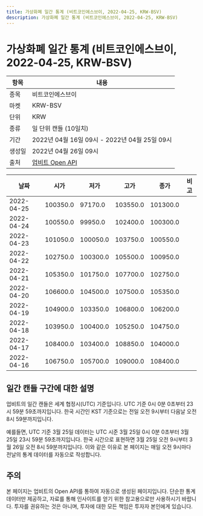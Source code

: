 ```yaml
---
title: 가상화폐 일간 통계 (비트코인에스브이, 2022-04-25, KRW-BSV)
description: 가상화폐 일간 통계 (비트코인에스브이, 2022-04-25, KRW-BSV)
---
```



가상화폐 일간 통계 (비트코인에스브이, 2022-04-25, KRW-BSV)
===

|항목|내용|
|--|--|
|종목|비트코인에스브이|
|마켓|KRW-BSV|
|단위|KRW|
|종류|일 단위 캔들 (10일치)|
|기간|2022년 04월 16일 09시 - 2022년 04월 25일 09시|
|생성일|2022년 04월 26일 09시|
|출처|[업비트 Open API](https://docs.upbit.com)|


|날짜|시가|저가|고가|종가|비고|
|--|--|--|--|--|--|
|2022-04-25|100350.0|97170.0|103550.0|101300.0|    |
|2022-04-24|100550.0|99950.0|102400.0|100300.0|    |
|2022-04-23|101050.0|100050.0|103750.0|100550.0|    |
|2022-04-22|102750.0|100300.0|105500.0|100950.0|    |
|2022-04-21|105350.0|101750.0|107700.0|102750.0|    |
|2022-04-20|106600.0|104500.0|107500.0|105350.0|    |
|2022-04-19|104900.0|103350.0|106800.0|106200.0|    |
|2022-04-18|103950.0|100400.0|105250.0|104750.0|    |
|2022-04-17|108400.0|103400.0|108850.0|104000.0|    |
|2022-04-16|106750.0|105700.0|109000.0|108400.0|    |


일간 캔들 구간에 대한 설명
---


업비트의 일간 캔들은 세계 협정시(UTC) 기준입니다. 
UTC 기준 0시 0분 0초부터 23시 59분 59초까지입니다. 
한국 시간인 KST 기준으로는 전일 오전 9시부터 다음날 오전 8시 59분까지입니다. 


예를들면, UTC 기준 3월 25일 데이터는 UTC 시준 3월 25일 0시 0분 0초부터 3월 25일 23시 59분 59초까지입니다. 
한국 시간으로 표현하면 3월 25일 오전 9시부터 3월 26일 오전 8시 59분까지입니다. 
이와 같은 이유로 본 페이지는 매일 오전 9시마다 전날의 통계 데이터를 자동으로 작성합니다. 


주의
---


본 페이지는 업비트의 Open API를 통하여 자동으로 생성된 페이지입니다. 
단순한 통계 데이터만 제공하고, 자료를 통해 인사이트를 얻기 위한 참고용으로만 사용하시기 바랍니다. 
투자를 권유하는 것은 아니며, 투자에 대한 모든 책임은 투자자 본인에게 있습니다. 
